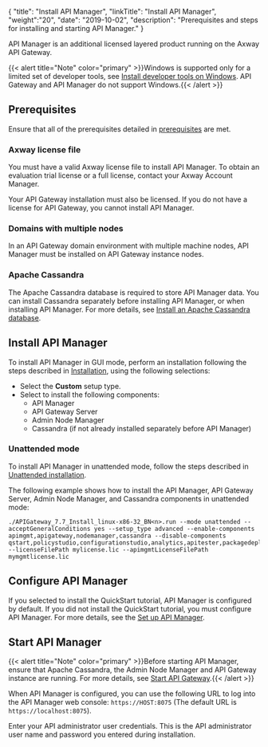 {
"title": "Install API Manager",
"linkTitle": "Install API Manager",
"weight":"20",
"date": "2019-10-02",
"description": "Prerequisites and steps for installing and starting API Manager."
}

API Manager is an additional licensed layered product running on the Axway API Gateway.

{{< alert title="Note" color="primary" >}}Windows is supported only for a limited set of developer tools, see [Install developer tools on Windows](/docs/apim_installation/apigtw_install/install_dev_tools). API Gateway and API Manager do not support Windows.{{< /alert >}}

## Prerequisites

Ensure that all of the prerequisites detailed in [prerequisites](/docs/apim_installation/apigtw_install/system_requirements) are met.

### Axway license file

You must have a valid Axway license file to install API Manager. To obtain an evaluation trial license or a full license, contact your Axway Account Manager.

Your API Gateway installation must also be licensed. If you do not have a license for API Gateway, you cannot install API Manager.

### Domains with multiple nodes

In an API Gateway domain environment with multiple machine nodes, API Manager must be installed on API Gateway instance nodes.

### Apache Cassandra

The Apache Cassandra database is required to store API Manager data. You can install Cassandra separately before installing API Manager, or when installing API Manager. For more details, see [Install an Apache Cassandra database](/docs/apim_installation/apigtw_install/install_cassandra).

## Install API Manager

To install API Manager in GUI mode, perform an installation following the steps described in [Installation](/docs/apim_installation/apigtw_install/installation), using the following selections:

* Select the **Custom** setup type.
* Select to install the following components:
    * API Manager
    * API Gateway Server
    * Admin Node Manager
    * Cassandra (if not already installed separately before API Manager)

### Unattended mode

To install API Manager in unattended mode, follow the steps described in [Unattended installation](/docs/apim_installation/apigtw_install/installation_unattended).

The following example shows how to install the API Manager, API Gateway Server, Admin Node Manager, and Cassandra components in unattended mode:

```
./APIGateway_7.7_Install_linux-x86-32_BN<n>.run --mode unattended --acceptGeneralConditions yes --setup_type advanced --enable-components apimgmt,apigateway,nodemanager,cassandra --disable-components qstart,policystudio,configurationstudio,analytics,apitester,packagedeploytools --licenseFilePath mylicense.lic --apimgmtLicenseFilePath mymgmtlicense.lic
```

## Configure API Manager

If you selected to install the QuickStart tutorial, API Manager is configured by default. If you did not install the QuickStart tutorial, you must configure API Manager. For more details, see the [Set up API Manager](/docs/apim_administration/apimgr_admin/api_mgmt_config/).

## Start API Manager

{{< alert title="Note" color="primary" >}}Before starting API Manager, ensure that Apache Cassandra, the Admin Node Manager and API Gateway instance are running. For more details, see [Start API Gateway](/docs/apim_installation/apigtw_install/install_gateway#start-api-gateway).{{< /alert >}}

When API Manager is configured, you can use the following URL to log into the API Manager web console: `https://HOST:8075` (The default URL is `https://localhost:8075`).

Enter your API administrator user credentials. This is the API administrator user name and password you entered during installation.
